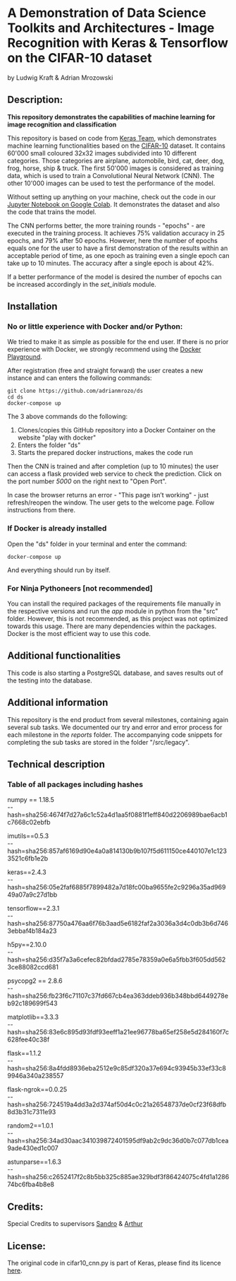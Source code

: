 
# A Demonstration of Data Science Toolkits and Architectures - Image Recognition with Keras & Tensorflow on the CIFAR-10 dataset
by Ludwig Kraft & Adrian Mrozowski

## Description: 

**This repository demonstrates the capabilities of machine learning for image recognition and classification**

This repository is based on code from [Keras Team](https://github.com/keras-team), which demonstrates machine learning functionalities based on the [CIFAR-10](https://www.cs.toronto.edu/~kriz/cifar.html) dataset.
It contains 60'000 small coloured 32x32 images subdivided into 10 different categories.
Those categories are airplane, automobile, bird, cat, deer, dog, frog, horse, ship & truck.
The first 50'000 images is considered as training data, which is used to train a Convolutional Neural Network (CNN).
The other 10'000 images can be used to test the performance of the model.

Without setting up anything on your machine, check out the code in our [Jupyter Notebook on Google Colab](https://colab.research.google.com/drive/1z95gJROm3aU2PaN4z1jZooFMTTbeSMz-?usp=sharing). It demonstrates the dataset and also the code that trains the model.

The CNN performs better, the more training rounds - "epochs" - are executed in the training process.
It achieves 75% validation accuracy in 25 epochs, and 79% after 50 epochs.
However, here the number of epochs equals one for the user to have a first demonstration of the results within an acceptable period of time, as one epoch as training even a single epoch can take up to 10 minutes. The accuracy after a single epoch is about 42%.

If a better performance of the model is desired the number of epochs can be increased accordingly in the *set_initials* module.


## Installation

### No or little experience with Docker and/or Python:

We tried to make it as simple as possible for the end user. If there is no prior experience with Docker, we strongly recommend using the [Docker Playground](https://labs.play-with-docker.com/).

After registration (free and straight forward) the user creates a new instance and can enters the following commands:

```
git clone https://github.com/adrianmrozo/ds
cd ds
docker-compose up
```

The 3 above commands do the following: 
1. Clones/copies this GitHub repository into a Docker Container on the website "play with docker"
2.  Enters the folder "ds"
3. Starts the prepared docker instructions, makes the code run

Then the CNN is trained and after completion (up to 10 minutes) the user can access a flask provided web service to check the prediction.
Click on the port number *5000* on the right next to "Open Port".

In case the browser returns an error - "This page isn’t working" - just refresh/reopen the window.
The user gets to the welcome page. Follow instructions from there.



### If Docker is already installed

Open the "ds" folder  in your terminal and enter the command:
```
docker-compose up
```
And everything should run by itself.

### For Ninja Pythoneers [not recommended]

You can install the required packages of the requirements file manually in the respective versions and run the *app* module in python from the "src" folder. However, this is not recommended, as this project was not optimized towards this usage. There are many dependencies within the packages. Docker is the most efficient way to use this code.


## Additional functionalities

This code is also starting a PostgreSQL database, and saves results out of the testing into the database.


## Additional information

This repository is the end product from several milestones, containing again several sub tasks. 
We documented our try and error and error process for each milestone in the *reports* folder. The accompanying code snippets for completing the sub tasks are stored in the folder "/src/legacy".


## Technical description

### Table of all packages including hashes

numpy == 1.18.5 \
    --hash=sha256:4674f7d27a6c1c52a4d1aa5f0881f1eff840d2206989bae6acb1c7668c02ebfb

imutils==0.5.3 \
    --hash=sha256:857af6169d90e4a0a814130b9b107f5d611150ce440107e1c1233521c6fb1e2b

keras==2.4.3 \
    --hash=sha256:05e2faf6885f7899482a7d18fc00ba9655fe2c9296a35ad96949a07a9c27d1bb

tensorflow==2.3.1 \
    --hash=sha256:87750a476aa6f76b3aad5e6182faf2a3036a3d4c0db3b6d7463ebbaf4b184a23

h5py==2.10.0 \
    --hash=sha256:d35f7a3a6cefec82bfdad2785e78359a0e6a5fbb3f605dd5623ce88082ccd681

psycopg2 == 2.8.6 \
    --hash=sha256:fb23f6c71107c37fd667cb4ea363ddeb936b348bbd6449278eb92c189699f543

matplotlib==3.3.3 \
    --hash=sha256:83e6c895d93fdf93eeff1a21ee96778ba65ef258e5d284160f7c628fee40c38f

flask==1.1.2 \
    --hash=sha256:8a4fdd8936eba2512e9c85df320a37e694c93945b33ef33c89946a340a238557

flask-ngrok==0.0.25 \
    --hash=sha256:724519a4dd3a2d374af50d4c0c21a26548737de0cf23f68dfb8d3b31c7311e93

random2==1.0.1 \
    --hash=sha256:34ad30aac341039872401595df9ab2c9dc36d0b7c077db1cea9ade430ed1c007

astunparse==1.6.3 \
    --hash=sha256:c2652417f2c8b5bb325c885ae329bdf3f86424075c4fd1a128674bc6fba4b8e8

## Credits: 
Special Credits to supervisors [Sandro](https://github.com/sandroci) & [Arthur](https://github.com/habichta)

## License:
The original code in cifar10_cnn.py is part of Keras, please find its licence [here](https://github.com/keras-team/keras/blob/master/LICENSE).
